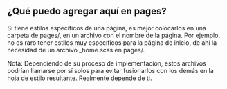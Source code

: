 ## ¿Qué puedo agregar aquí en pages?
Si tiene estilos específicos de una página, es mejor colocarlos en una carpeta de pages/, en un archivo con el nombre de la página. Por ejemplo, no es raro tener estilos muy específicos para la página de inicio, de ahí la necesidad de un archivo _home.scss en pages/.

Nota: Dependiendo de su proceso de implementación, estos archivos podrían llamarse por sí solos para evitar fusionarlos con los demás en la hoja de estilo resultante. Realmente depende de ti.
